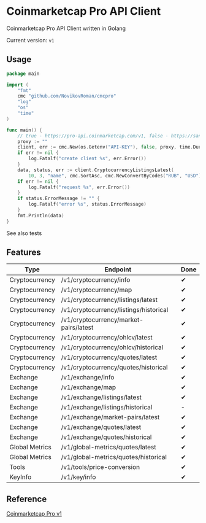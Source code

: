 # Coinmarketcap Pro API Client

Coinmarketcap Pro API Client written in Golang

Current version: `v1`

## Usage

```go
package main

import (
	"fmt"
	cmc "github.com/NovikovRoman/cmcpro"
	"log"
	"os"
	"time"
)

func main() {
	// true - https://pro-api.coinmarketcap.com/v1, false - https://sandbox-api.coinmarketcap.com/v1
	proxy := ""
	client, err := cmc.New(os.Getenv("API-KEY"), false, proxy, time.Duration(time.Second*15))
	if err != nil {
		log.Fatalf("create client %s", err.Error())
	}
	data, status, err := client.CryptocurrencyListingsLatest(
		10, 3, "name", cmc.SortAsc, cmc.NewConvertByCodes("RUB", "USD"), cmc.All)
	if err != nil {
		log.Fatalf("request %s", err.Error())
	}
	if status.ErrorMessage != "" {
		log.Fatalf("error %s", status.ErrorMessage)
	}
	fmt.Println(data)
}
```

See also tests

## Features

| Type           | Endpoint                               | Done |
|----------------|----------------------------------------|-------------|
| Cryptocurrency | /v1/cryptocurrency/info                | ✔ |
| Cryptocurrency | /v1/cryptocurrency/map                 | ✔ |
| Cryptocurrency | /v1/cryptocurrency/listings/latest     | ✔ |
| Cryptocurrency | /v1/cryptocurrency/listings/historical | ✔ |
| Cryptocurrency | /v1/cryptocurrency/market-pairs/latest | ✔ |
| Cryptocurrency | /v1/cryptocurrency/ohlcv/latest        | ✔ |
| Cryptocurrency | /v1/cryptocurrency/ohlcv/historical    | ✔ |
| Cryptocurrency | /v1/cryptocurrency/quotes/latest       | ✔ |
| Cryptocurrency | /v1/cryptocurrency/quotes/historical   | ✔ |
| Exchange       | /v1/exchange/info                      | ✔ |
| Exchange       | /v1/exchange/map                       | ✔ |
| Exchange       | /v1/exchange/listings/latest           | ✔ |
| Exchange       | /v1/exchange/listings/historical       | - |
| Exchange       | /v1/exchange/market-pairs/latest       | ✔ |
| Exchange       | /v1/exchange/quotes/latest             | ✔ |
| Exchange       | /v1/exchange/quotes/historical         | ✔ |
| Global Metrics | /v1/global-metrics/quotes/latest       | ✔ |
| Global Metrics | /v1/global-metrics/quotes/historical   | ✔ |
| Tools          | /v1/tools/price-conversion             | ✔ |
| KeyInfo        | /v1/key/info                           | ✔ |

## Reference

[Coinmarketcap Pro v1](https://pro.coinmarketcap.com/api/v1)
